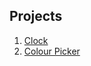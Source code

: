 ## Projects

1. [Clock](https://3clock3rk.netlify.app/)
2. [Colour Picker](https://3colourpicker3.netlify.app/)
